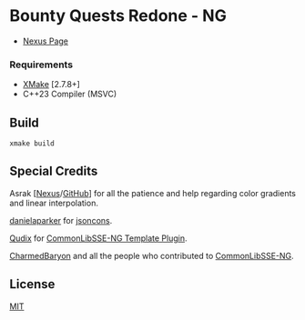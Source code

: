 # Bounty Quests Redone - NG

* [Nexus Page](https://www.nexusmods.com/skyrimspecialedition/mods/109661)

### Requirements

* [XMake](https://xmake.io/) [2.7.8+]
* C++23 Compiler (MSVC)

## Build
```
xmake build
```

## Special Credits

Asrak [[Nexus](https://www.nexusmods.com/skyrimspecialedition/users/209004)/[GitHub](https://github.com/MaybeAsrak/)] for all the patience and help regarding color gradients and linear interpolation.

[danielaparker](https://github.com/danielaparker) for [jsoncons](https://github.com/danielaparker/jsoncons).

[Qudix](https://github.com/Qudix) for [CommonLibSSE-NG Template Plugin](https://github.com/Qudix/template-commonlibsse-ng).

[CharmedBaryon](https://github.com/CharmedBaryon) and all the people who contributed to [CommonLibSSE-NG](https://github.com/CharmedBaryon/CommonLibSSE-NG).

## License
[MIT](LICENSE)